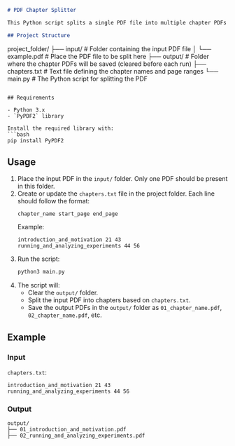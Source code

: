 ```markdown
# PDF Chapter Splitter

This Python script splits a single PDF file into multiple chapter PDFs based on page ranges defined in a `chapters.txt` file. Each chapter is saved as a separate PDF in the `output` folder with sequential numbering.

## Project Structure

```
project_folder/
├── input/                  # Folder containing the input PDF file
│   └── example.pdf         # Place the PDF file to be split here
├── output/                 # Folder where the chapter PDFs will be saved (cleared before each run)
├── chapters.txt            # Text file defining the chapter names and page ranges
└── main.py                 # The Python script for splitting the PDF
```

## Requirements

- Python 3.x
- `PyPDF2` library

Install the required library with:
```bash
pip install PyPDF2
```

## Usage

1. Place the input PDF in the `input/` folder. Only one PDF should be present in this folder.
2. Create or update the `chapters.txt` file in the project folder. Each line should follow the format:
   ```
   chapter_name start_page end_page
   ```
   Example:
   ```
   introduction_and_motivation 21 43
   running_and_analyzing_experiments 44 56
   ```
3. Run the script:
   ```bash
   python3 main.py
   ```
4. The script will:
   - Clear the `output/` folder.
   - Split the input PDF into chapters based on `chapters.txt`.
   - Save the output PDFs in the `output/` folder as `01_chapter_name.pdf`, `02_chapter_name.pdf`, etc.

## Example

### Input
`chapters.txt`:
```
introduction_and_motivation 21 43
running_and_analyzing_experiments 44 56
```

### Output
```
output/
├── 01_introduction_and_motivation.pdf
├── 02_running_and_analyzing_experiments.pdf
```